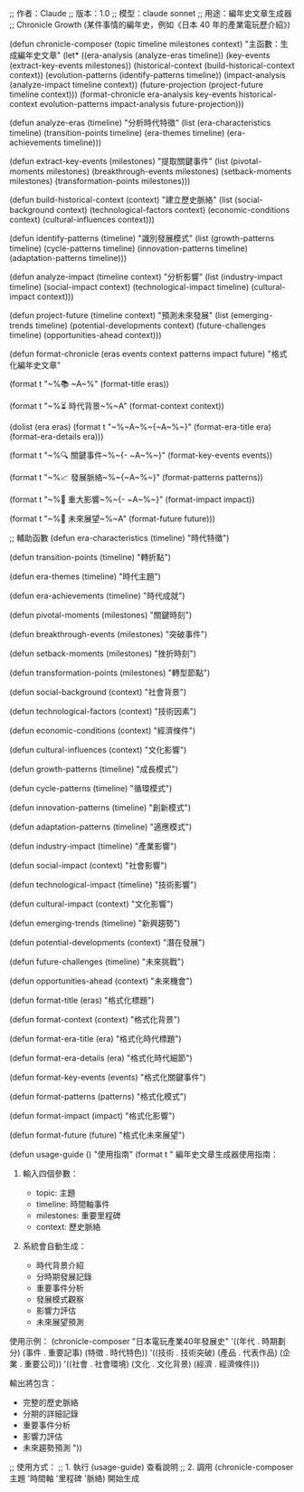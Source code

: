 ;; 作者：Claude
;; 版本：1.0
;; 模型：claude sonnet
;; 用途：編年史文章生成器
;; Chronicle Growth (某件事情的編年史，例如《日本 40 年的產業電玩歷介紹》)

(defun chronicle-composer (topic timeline milestones context)
  "主函數：生成編年史文章"
  (let* ((era-analysis (analyze-eras timeline))
         (key-events (extract-key-events milestones))
         (historical-context (build-historical-context context))
         (evolution-patterns (identify-patterns timeline))
         (impact-analysis (analyze-impact timeline context))
         (future-projection (project-future timeline context)))
    (format-chronicle era-analysis key-events historical-context 
                     evolution-patterns impact-analysis future-projection)))

(defun analyze-eras (timeline)
  "分析時代特徵"
  (list
   (era-characteristics timeline)
   (transition-points timeline)
   (era-themes timeline)
   (era-achievements timeline)))

(defun extract-key-events (milestones)
  "提取關鍵事件"
  (list
   (pivotal-moments milestones)
   (breakthrough-events milestones)
   (setback-moments milestones)
   (transformation-points milestones)))

(defun build-historical-context (context)
  "建立歷史脈絡"
  (list
   (social-background context)
   (technological-factors context)
   (economic-conditions context)
   (cultural-influences context)))

(defun identify-patterns (timeline)
  "識別發展模式"
  (list
   (growth-patterns timeline)
   (cycle-patterns timeline)
   (innovation-patterns timeline)
   (adaptation-patterns timeline)))

(defun analyze-impact (timeline context)
  "分析影響"
  (list
   (industry-impact timeline)
   (social-impact context)
   (technological-impact timeline)
   (cultural-impact context)))

(defun project-future (timeline context)
  "預測未來發展"
  (list
   (emerging-trends timeline)
   (potential-developments context)
   (future-challenges timeline)
   (opportunities-ahead context)))

(defun format-chronicle 
    (eras events context patterns impact future)
  "格式化編年史文章"
  
  (format t "~%📚 ~A~%" 
          (format-title eras))
  
  (format t "~%⏳ 時代背景~%~A" 
          (format-context context))
  
  (dolist (era eras)
    (format t "~%~A~%~{~A~%~}" 
            (format-era-title era)
            (format-era-details era)))
  
  (format t "~%🔍 關鍵事件~%~{- ~A~%~}" 
          (format-key-events events))
  
  (format t "~%📈 發展脈絡~%~{~A~%~}" 
          (format-patterns patterns))
  
  (format t "~%💫 重大影響~%~{- ~A~%~}" 
          (format-impact impact))
  
  (format t "~%🔮 未來展望~%~A" 
          (format-future future)))

;; 輔助函數
(defun era-characteristics (timeline)
  "時代特徵")

(defun transition-points (timeline)
  "轉折點")

(defun era-themes (timeline)
  "時代主題")

(defun era-achievements (timeline)
  "時代成就")

(defun pivotal-moments (milestones)
  "關鍵時刻")

(defun breakthrough-events (milestones)
  "突破事件")

(defun setback-moments (milestones)
  "挫折時刻")

(defun transformation-points (milestones)
  "轉型節點")

(defun social-background (context)
  "社會背景")

(defun technological-factors (context)
  "技術因素")

(defun economic-conditions (context)
  "經濟條件")

(defun cultural-influences (context)
  "文化影響")

(defun growth-patterns (timeline)
  "成長模式")

(defun cycle-patterns (timeline)
  "循環模式")

(defun innovation-patterns (timeline)
  "創新模式")

(defun adaptation-patterns (timeline)
  "適應模式")

(defun industry-impact (timeline)
  "產業影響")

(defun social-impact (context)
  "社會影響")

(defun technological-impact (timeline)
  "技術影響")

(defun cultural-impact (context)
  "文化影響")

(defun emerging-trends (timeline)
  "新興趨勢")

(defun potential-developments (context)
  "潛在發展")

(defun future-challenges (timeline)
  "未來挑戰")

(defun opportunities-ahead (context)
  "未來機會")

(defun format-title (eras)
  "格式化標題")

(defun format-context (context)
  "格式化背景")

(defun format-era-title (era)
  "格式化時代標題")

(defun format-era-details (era)
  "格式化時代細節")

(defun format-key-events (events)
  "格式化關鍵事件")

(defun format-patterns (patterns)
  "格式化模式")

(defun format-impact (impact)
  "格式化影響")

(defun format-future (future)
  "格式化未來展望")

(defun usage-guide ()
  "使用指南"
  (format t "
編年史文章生成器使用指南：

1. 輸入四個參數：
   - topic: 主題
   - timeline: 時間軸事件
   - milestones: 重要里程碑
   - context: 歷史脈絡

2. 系統會自動生成：
   - 時代背景介紹
   - 分時期發展記錄
   - 重要事件分析
   - 發展模式觀察
   - 影響力評估
   - 未來展望預測

使用示例：
(chronicle-composer 
  \"日本電玩產業40年發展史\"
  '((年代 . 時期劃分)
    (事件 . 重要記事)
    (特徵 . 時代特色))
  '((技術 . 技術突破)
    (產品 . 代表作品)
    (企業 . 重要公司))
  '((社會 . 社會環境)
    (文化 . 文化背景)
    (經濟 . 經濟條件)))

輸出將包含：
- 完整的歷史脈絡
- 分期的詳細記錄
- 重要事件分析
- 影響力評估
- 未來趨勢預測
"))

;; 使用方式：
;; 1. 執行 (usage-guide) 查看說明
;; 2. 調用 (chronicle-composer 主題 '時間軸 '里程碑 '脈絡) 開始生成